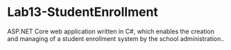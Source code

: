 # Lab13-StudentEnrollment
ASP.NET Core web application written in C#, which enables the creation and managing of a student enrollment system by the school administration..
